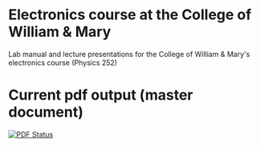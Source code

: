# Electronics course at the College of William & Mary
Lab manual and lecture presentations for the College of William &amp; Mary's electronics course (Physics 252)

# Current pdf output (master document)
[![PDF Status](https://www.sharelatex.com/github/repos/wdconinc/electronics/builds/latest/badge.svg)](https://www.sharelatex.com/github/repos/wdconinc/electronics/builds/latest/output.pdf)
